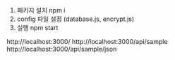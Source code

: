 1. 패키지 설치
   npm i
2. config 파일 설정 (database.js, encrypt.js)
3. 실행
   npm start

http://localhost:3000/ 
http://localhost:3000/api/sample 
http://localhost:3000/api/sample/json 
